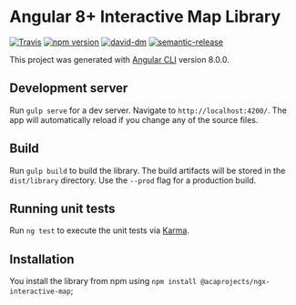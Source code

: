 # Angular 8+ Interactive Map Library

[![Travis](https://travis-ci.org/acaprojects/ngx-interactive-map.svg)](https://travis-ci.org/acaprojects/ngx-interactive-map)
[![npm version](https://badge.fury.io/js/%40acaprojects%2Fngx-interactive-map.svg)](https://badge.fury.io/js/%40acaprojects%2Fngx-interactive-map)
[![david-dm](https://david-dm.org/acaprojects/ngx-interactive-map.svg)](https://david-dm.org/acaprojects/ngx-interactive-map)
[![semantic-release](https://img.shields.io/badge/%20%20%F0%9F%93%A6%F0%9F%9A%80-semantic--release-e10079.svg)](https://github.com/semantic-release/semantic-release)

This project was generated with [Angular CLI](https://github.com/angular/angular-cli) version 8.0.0.

## Development server

Run `gulp serve` for a dev server. Navigate to `http://localhost:4200/`. The app will automatically reload if you change any of the source files.

## Build

Run `gulp build` to build the library. The build artifacts will be stored in the `dist/library` directory. Use the `--prod` flag for a production build.

## Running unit tests

Run `ng test` to execute the unit tests via [Karma](https://karma-runner.github.io).

## Installation

You install the library from npm using `npm install @acaprojects/ngx-interactive-map`;
